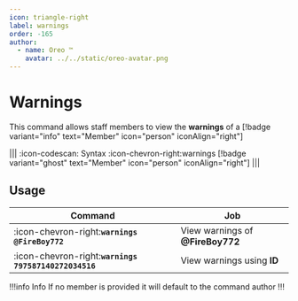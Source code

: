 ```yaml
---
icon: triangle-right
label: warnings
order: -165
author:
  - name: Oreo ™
    avatar: ../../static/oreo-avatar.png
---
```


# Warnings

This command allows staff members to view the **warnings** of a [!badge variant="info" text="Member" icon="person" iconAlign="right"]

||| :icon-codescan: Syntax
:icon-chevron-right:warnings [!badge variant="ghost" text="Member" icon="person" iconAlign="right"]
|||

## Usage

| Command                                               | Job                              |
| ----------------------------------------------------- | -------------------------------- |
| :icon-chevron-right:**`warnings @FireBoy772`**        | View warnings of **@FireBoy772** |
| :icon-chevron-right:**`warnings 797587140272034516`** | View warnings using **ID**       |

!!!info Info
If no member is provided it will default to the command author
!!!
